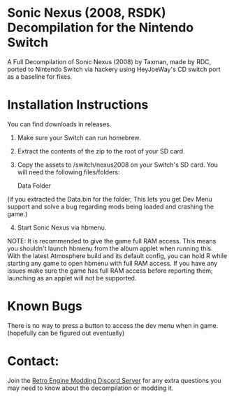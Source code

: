 
# Sonic Nexus (2008, RSDK) Decompilation for the Nintendo Switch
A Full Decompilation of Sonic Nexus (2008) by Taxman, made by RDC, ported to Nintendo Switch via hackery using HeyJoeWay's CD switch port as a baseline for fixes.

# Installation Instructions

You can find downloads in releases.

   1. Make sure your Switch can run homebrew.
   2. Extract the contents of the zip to the root of your SD card.
   3. Copy the assets to /switch/nexus2008 on your Switch's SD card. You will need the following files/folders:
      
      Data Folder 
        
   (if you extracted the Data.bin for the folder, This lets you get Dev Menu support and solve a bug regarding mods being loaded and crashing the game.)

   4. Start Sonic Nexus via hbmenu.

NOTE: It is recommended to give the game full RAM access. This means you shouldn't launch hbmenu from the album applet when running this. With the latest Atmosphere build and its default config, you can hold R while starting any game to open hbmenu with full RAM access. If you have any issues make sure the game has full RAM access before reporting them; launching as an applet will not be supported.

# Known Bugs

There is no way to press a button to access the dev menu when in game. (hopefully can be figured out eventually)

# Contact:
Join the [Retro Engine Modding Discord Server](https://dc.railgun.works/retroengine) for any extra questions you may need to know about the decompilation or modding it.
